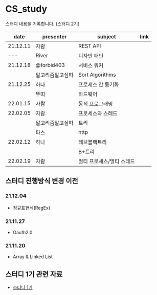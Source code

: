 # CS_study
스터디 내용을 기록합니다. (스터디 2기)

|date|presenter|subject|link|
|---|---|---|---|
|21.12.11|자람|REST API||
|---|River|디자인 패턴||
|21.12.18|@forbid403|서비스 워커||
||알고리즘알고싶따|Sort Algorithms||
|21.12.25|하나|프로세스 간 동기화||
||뚜띠|하드웨어||
|22.01.15|자람|동적 프로그래밍||
|22.02.05|자람|프로세스와 스레드||
||알고리즘알고싶따|트리||
||타스|http||
|22.02.12|하나|레브블랙트리||
|||B+트리||
|22.02.19|자람|멀티 프로세스/멀티 스레드||

## 스터디 진행방식 변경 이전
### 21.12.04
- 정규표현식(RegEx)
### 21.11.27
- Oauth2.0
### 21.11.20
- Array & Linked List

## 스터디 1기 관련 자료
- [스터디 1기](https://github.com/GoForITStudy/CS_study/tree/main/past_study_recording)